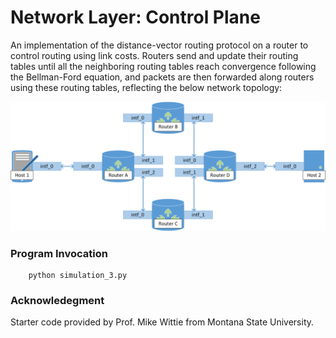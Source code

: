 # Network Layer: Control Plane 

An implementation of the distance-vector routing protocol on a router to control routing using link costs.
Routers send and update their routing tables until all the neighboring routing tables reach convergence following the Bellman-Ford equation, and packets are then forwarded along routers using these routing tables, reflecting the below network topology:

![image](/complex.png) 

### Program Invocation

```
    python simulation_3.py
```

### Acknowledegment
Starter code provided by Prof. Mike Wittie from Montana State University.
